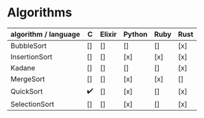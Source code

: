# Algorithms

|algorithm / language|C  |Elixir|Python|Ruby|Rust|
|--------------------|---|------|------|----|----|
|BubbleSort          |[] |[]    |[]    |[]  |[x] |
|InsertionSort       |[] |[]    |[x]   |[x] |[x] |
|Kadane              |[] |[]    |[]    |[]  |[x] |
|MergeSort           |[] |[]    |[x]   |[x] |[]  |
|QuickSort           |:heavy_check_mark:|[]    |[x]   |[]  |[x] |
|SelectionSort       |[] |[]    |[x]   |[]  |[x] |